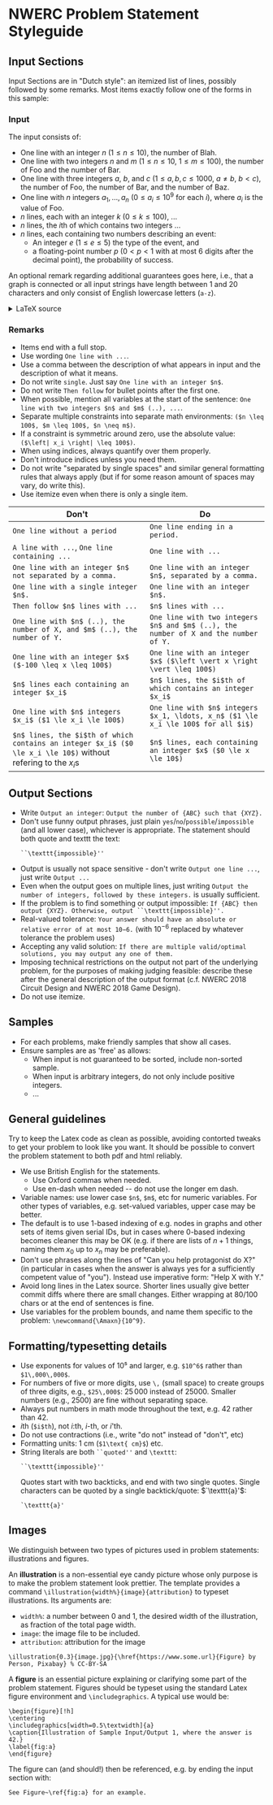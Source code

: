 # NWERC Problem Statement Styleguide

## Input Sections

Input Sections are in "Dutch style": an itemized list of lines, possibly
followed by some remarks. Most items
exactly follow one of the forms in this sample:

### Input

The input consists of:

- One line with an integer $n$ ($1 \le n \le 10$), the number of Blah.
- One line with two integers $n$ and $m$ ($1 \le n \le 10$, $1\le m \le 100$),
  the number of Foo and the number of Bar.
- One line with three integers $a$, $b$, and $c$ ($1 \le a, b, c \le 1000$, $a \neq b$, $b < c$),
  the number of Foo, the number of Bar, and the number of Baz.
- One line with $n$ integers $a_1, \ldots, a_n$ ($0\le a_i\le 10^9$ for each $i$),
  where $a_i$ is the value of Foo.
- $n$ lines, each with an integer $k$ ($0\leq k \leq 100$), ...
- $n$ lines, the $i$th of which contains two integers ...
- $n$ lines, each containing two numbers describing an event:
  - An integer $e$ ($1\leq e\leq 5$) the type of the event, and
  - a floating-point number $p$ ($0 < p < 1$ with at most $6$ digits after the decimal point),
    the probability of success.

An optional remark regarding additional guarantees goes here, i.e., that a graph
is connected or all input strings have length between $1$ and $20$ characters
and only consist of English lowercase letters (`a-z`).

<details><summary>LaTeX source</summary>

```latex
\begin{Input}
    The input consists of:
    \begin{itemize}
        \item One line with an integer $n$ ($1 \le n \le 10$), the number of Blah.
        \item One line with two integers $n$ and $m$ ($1 \le n \le 10$, $1\le m \le 100$),
            the number of Foo and the number of Bar.
        \item One line with three integers $a$, $b$, and $c$ ($1 \le a, b, c \le 1000$, $a \neq b$, $b < c$),
            the number of Foo, the number of Bar, and the number of Baz.
        \item One line with $n$ integers $a_1, \ldots, a_n$ ($0\le a_i\le 10^9$ for each $i$),
            where $a_i$ is the value of Foo.
        \item $n$ lines, each with an integer $k$ ($0\leq k \leq 100$), ...
        \item $n$ lines, the $i$th of which contains two integers ...
        \item $n$ lines, each containing two numbers describing an event:
        \begin{itemize}
            \item An integer $e$ ($1\leq e\leq 5$) the type of the event, and
            \item a floating-point number $p$ ($0 < p < 1$ with at most $6$ digits after the decimal point),
                the probability of succes.
        \end{itemize}
        \end{itemize}
    \end{itemize}
    An optional remark regarding additional guarantees goes here, i.e. that a graph
    is connected or all input strings have length between $1$ and $20$ characters
    and only consist of English lowercase letters (\texttt{a-z}).
\end{Input}
```

</details>

### Remarks

- Items end with a full stop.
- Use wording `One line with ...`.
- Use a comma between the description of what appears in input and the description of what it means.
- Do not write `single`. Just say `One line with an integer $n$`.
- Do not write `Then follow` for bullet points after the first one.
- When possible, mention all variables at the start of the sentence: `One line with two integers $n$ and $m$ (..), ...`.
- Separate multiple constraints into separate math environments: `($n \leq 100$, $m \leq 100$, $n \neq m$)`.
- If a constraint is symmetric around zero, use the absolute value: `($\left| x_i \right| \leq 100$)`.
- When using indices, always quantify over them properly.
- Don't introduce indices unless you need them.
- Do not write "separated by single spaces" and similar general
  formatting rules that always apply (but if for some reason amount of
  spaces may vary, do write this).
- Use itemize even when there is only a single item.

| Don't                                                                                                         | Do                                                                                  |
| ------------------------------------------------------------------------------------------------------------- | ----------------------------------------------------------------------------------- |
| `One line without a period`                                                                                   | `One line ending in a period.`                                                      |
| `A line with ...`, `One line containing ...`                                                                  | `One line with ... `                                                                |
| `One line with an integer $n$ not separated by a comma.`                                                      | `One line with an integer $n$, separated by a comma.`                               |
| `One line with a single integer $n$.`                                                                         | `One line with an integer $n$.`                                                     |
| `Then follow $n$ lines with ...`                                                                              | `$n$ lines with ...`                                                                |
| `One line with $n$ (..), the number of X, and $m$ (..), the number of Y.`                                     | `One line with two integers $n$ and $m$ (..), the number of X and the number of Y.` |
| `One line with an integer $x$ ($-100 \leq x \leq 100$)`                                                       | `One line with an integer $x$ ($\left \vert x \right \vert \leq 100$)`              |
| `$n$ lines each containing an integer $x_i$`                                                                  | `$n$ lines, the $i$th of which contains an integer $x_i$`                           |
| `One line with $n$ integers $x_i$ ($1 \le x_i \le 100$)`                                                      | `One line with $n$ integers $x_1, \ldots, x_n$ ($1 \le x_i \le 100$ for all $i$)`   |
| `$n$ lines, the $i$th of which contains an integer $x_i$ ($0 \le x_i \le 10$)` without refering to the $x_i$s | `$n$ lines, each containing an integer $x$ ($0 \le x \le 10$)`                      |

## Output Sections

- Write `Output an integer`: `Output the number of {ABC} such that {XYZ}.`
- Don't use funny output phrases, just plain
  `yes`/`no`/`possible`/`impossible` (and all lower case), whichever is
  appropriate. The statement should both quote and texttt the text:
  ```
  ``\texttt{impossible}''
  ```
- Output is usually not space sensitive - don't write `Output one line ...`,
  just write `Output ...`
- Even when the output goes on multiple lines, just writing `Output the number of integers, followed by these integers.` is usually sufficient.
- If the problem is to find something or output impossible: ` If {ABC} then output {XYZ}. Otherwise, output ``\texttt{impossible}''. `
- Real-valued tolerance: `Your answer should have an absolute or relative error of at most 10−6.` (with $10^{-6}$ replaced by
  whatever tolerance the problem uses)
- Accepting any valid solution: `If there are multiple valid/optimal solutions, you may output any one of them.`
- Imposing technical restrictions on the output not part of the
  underlying problem, for the purposes of making judging feasible:
  describe these after the general description of the output format
  (c.f. NWERC 2018 Circuit Design and NWERC 2018 Game Design).
- Do not use itemize.

## Samples

- For each problems, make friendly samples that show all cases.
- Ensure samples are as 'free' as allows:
  - When input is not guaranteed to be sorted, include non-sorted sample.
  - When input is arbitrary integers, do not only include positive integers.
  - ...

## General guidelines

Try to keep the Latex code as clean as possible, avoiding contorted
tweaks to get your problem to look like you want. It should be
possible to convert the problem statement to both pdf and html
reliably.

- We use British English for the statements.
  - Use Oxford commas when needed.
  - Use en-dash when needed -- do not use the longer em dash.
- Variable names: use lower case `$n$`, `$m$`, etc for numeric variables.
  For other types of variables, e.g. set-valued variables, upper case may be better.
- The default is to use $1$-based indexing of e.g. nodes in graphs and
  other sets of items given serial IDs, but in cases where $0$-based
  indexing becomes cleaner this may be OK (e.g. if there are lists of
  $n+1$ things, naming them $x_0$ up to $x_n$ may be preferable).
- Don't use phrases along the lines of "Can you help protagonist do
  X?" (in particular in cases when the answer is always yes for a
  sufficiently competent value of "you"). Instead use imperative
  form: "Help X with Y."
- Avoid long lines in the Latex source. Shorter lines usually give better commit
  diffs where there are small changes. Either wrapping at 80/100 chars or at the
  end of sentences is fine.
- Use variables for the problem bounds, and name them specific to the problem:
  `\newcommand{\Amaxn}{10^9}`.

## Formatting/typesetting details

- Use exponents for values of 10⁵ and larger, e.g. `$10^6$` rather than `$1\,000\,000$`.
- For numbers of five or more digits, use `\,` (small space) to create groups of three
  digits, e.g., `$25\,000$`: $25\,000$ instead of $25000$.
  Smaller numbers (e.g., $2500$) are fine without separating space.
- Always put numbers in math mode throughout the text, e.g. $42$
  rather than 42.
- $i$th (`$i$th`), not $i$:th, $i$-th, or $i$'th.
- Do not use contractions (i.e., write "do not" instead of "don't", etc)
- Formatting units: $1\text{ cm}$ (`$1\text{ cm}$`) etc.
- String literals are both ` ``quoted'' ` and `\texttt`:
  ```
  ``\texttt{impossible}''
  ```
  Quotes start with
  two backticks, and end with two single quotes.
  Single characters can be quoted by a single backtick/quote: $`\texttt{a}'$:
  ```
  `\texttt{a}'
  ```

## Images

We distinguish between two types of pictures used in problem
statements: illustrations and figures.

An **illustration** is a non-essential eye candy picture whose only
purpose is to make the problem statement look prettier. The template
provides a command `\illustration{width%}{image}{attribution}` to
typeset illustrations. Its arguments are:

- `width%`: a number between 0 and 1, the desired width of the illustration, as fraction of the total page width.
- `image`: the image file to be included.
- `attribution`: attribution for the image

```
\illustration{0.3}{image.jpg}{\href{https://www.some.url}{Figure} by Person, Pixabay} % CC-BY-SA
```

A **figure** is an essential picture explaining or clarifying some
part of the problem statement. Figures should be typeset using the
standard Latex figure environment and `\includegraphics`. A typical use
would be:

```
\begin{figure}[!h]
\centering
\includegraphics[width=0.5\textwidth]{a}
\caption{Illustration of Sample Input/Output 1, where the answer is 42.}
\label{fig:a}
\end{figure}
```

The figure can (and should!) then be referenced, e.g. by ending the input
section with:

```
See Figure~\ref{fig:a} for an example.
```
